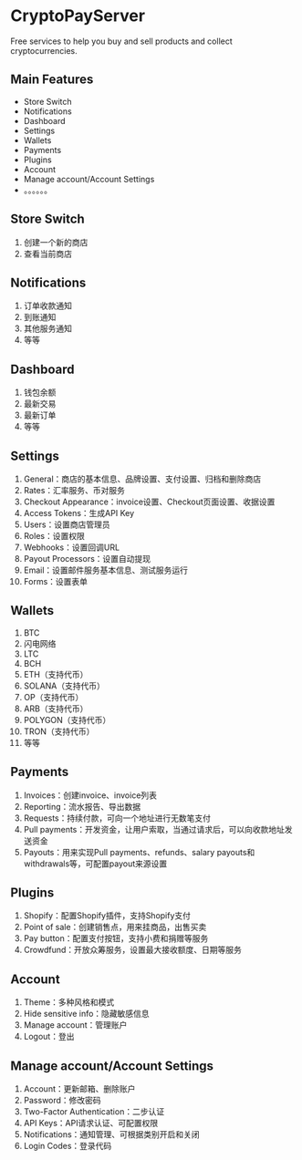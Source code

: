 # CryptoPayServer
Free services to help you buy and sell products and collect cryptocurrencies.

## Main Features
- Store Switch
- Notifications
- Dashboard
- Settings
- Wallets
- Payments
- Plugins
- Account
- Manage account/Account Settings
- 。。。。。。

## Store Switch
1. 创建一个新的商店
2. 查看当前商店

## Notifications
1. 订单收款通知
2. 到账通知
3. 其他服务通知
4. 等等

## Dashboard
1. 钱包余额
2. 最新交易
3. 最新订单
4. 等等

## Settings
1. General：商店的基本信息、品牌设置、支付设置、归档和删除商店
2. Rates：汇率服务、币对服务
3. Checkout Appearance：invoice设置、Checkout页面设置、收据设置
4. Access Tokens：生成API Key
5. Users：设置商店管理员
6. Roles：设置权限
7. Webhooks：设置回调URL
8. Payout Processors：设置自动提现
9. Email：设置邮件服务基本信息、测试服务运行
10. Forms：设置表单

## Wallets
1. BTC
2. 闪电网络
3. LTC
4. BCH
5. ETH（支持代币）
6. SOLANA（支持代币）
7. OP（支持代币）
8. ARB（支持代币）
9. POLYGON（支持代币）
10. TRON（支持代币）
11. 等等

## Payments
1. Invoices：创建invoice、invoice列表
2. Reporting：流水报告、导出数据
3. Requests：持续付款，可向一个地址进行无数笔支付
4. Pull payments：开发资金，让用户索取，当通过请求后，可以向收款地址发送资金
5. Payouts：用来实现Pull payments、refunds、salary payouts和withdrawals等，可配置payout来源设置

## Plugins
1. Shopify：配置Shopify插件，支持Shopify支付
2. Point of sale：创建销售点，用来挂商品，出售买卖
3. Pay button：配置支付按钮，支持小费和捐赠等服务
4. Crowdfund：开放众筹服务，设置最大接收额度、日期等服务

## Account
1. Theme：多种风格和模式
2. Hide sensitive info：隐藏敏感信息
3. Manage account：管理账户
4. Logout：登出

## Manage account/Account Settings
1. Account：更新邮箱、删除账户
2. Password：修改密码
3. Two-Factor Authentication：二步认证
4. API Keys：API请求认证、可配置权限
5. Notifications：通知管理、可根据类别开启和关闭
6. Login Codes：登录代码